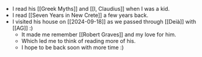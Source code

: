 - I read his [[Greek Myths]] and [[I, Claudius]] when I was a kid.
- I read [[Seven Years in New Crete]] a few years back.
- I visited his house on [[2024-09-18]] as we passed through [[Deià]] with [[AG]] :)
  - It made me remember [[Robert Graves]] and my love for him.
  - Which led me to think of reading more of his.
  - I hope to be back soon with more time :)
